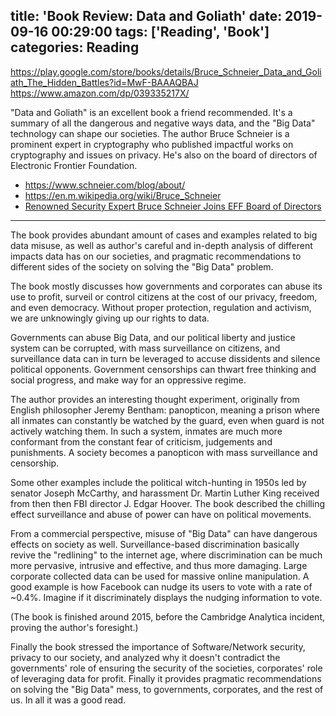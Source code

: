 title: 'Book Review: Data and Goliath'
date: 2019-09-16 00:29:00
tags: ['Reading', 'Book']
categories: Reading
---

https://play.google.com/store/books/details/Bruce_Schneier_Data_and_Goliath_The_Hidden_Battles?id=MwF-BAAAQBAJ
https://www.amazon.com/dp/039335217X/

"Data and Goliath" is an excellent book a friend recommended.
It's a summary of all the dangerous and negative ways data, and the "Big Data" technology can
shape our societies. The author Bruce Schneier is
a prominent expert in cryptography who published impactful works on
cryptography and issues on privacy. He's also on the board of directors of Electronic Frontier Foundation.

- https://www.schneier.com/blog/about/
- https://en.m.wikipedia.org/wiki/Bruce_Schneier
- [Renowned Security Expert Bruce Schneier Joins EFF Board of Directors](https://www.eff.org/press/releases/renowned-security-expert-bruce-schneier-joins-eff-board-directors)

<!-- more -->
----

The book provides abundant amount of
cases and examples related to big data misuse, as well as author's careful
and in-depth analysis of different impacts data has on our societies,
and pragmatic recommendations to different sides of the society on solving
the "Big Data" problem.

The book mostly discusses how governments and corporates can abuse
its use to profit, surveil or control citizens at the cost of our privacy, freedom, and even democracy. Without proper protection, regulation
and activism, we are unknowingly giving up our rights to data.

Governments can abuse Big Data, and our political liberty and justice system
can be corrupted, with mass surveillance on citizens, and surveillance
data can in turn be leveraged to accuse dissidents and silence political
opponents. Government censorships can thwart free thinking and social
progress, and make way for an oppressive regime.

The author provides an interesting thought experiment, originally
from English philosopher Jeremy Bentham: panopticon, meaning a prison
where all inmates can constantly be watched by the guard, even when guard
is not actively watching them. In such a system, inmates are much more
conformant from the constant fear of criticism, judgements and punishments.
A society becomes a panopticon with mass surveillance and censorship.

Some other examples include the political witch-hunting in 1950s led by senator Joseph McCarthy, and harassment Dr. Martin Luther King received
from then then FBI director
J. Edgar Hoover. The book described the chilling effect surveillance and abuse
of power can have on political movements.

From a commercial perspective, misuse of "Big Data" can have
dangerous effects on society as well. Surveillance-based discrimination
basically revive the "redlining" to the internet age, where discrimination
can be much more pervasive, intrusive and effective, and thus more
damaging. Large corporate collected data can be used for massive online
manipulation. A good example is how Facebook can nudge its users to
vote with a rate of ~0.4%. Imagine if it discriminately displays the
nudging information to vote.

(The book is finished around 2015, before the Cambridge Analytica incident,
proving the author's foresight.)

Finally the book stressed the importance of Software/Network security,
privacy to our society, and analyzed why it doesn't contradict the
governments' role of ensuring the security of the societies, corporates'
role of leveraging data for profit. Finally it provides pragmatic recommendations on solving the "Big Data" mess,
to governments, corporates, and the rest of us. In all it was a good
read.
